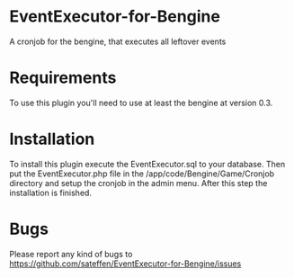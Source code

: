 EventExecutor-for-Bengine
=========================

A cronjob for the bengine, that executes all leftover events



Requirements
============

To use this plugin you'll need to use at least the bengine at version 0.3.



Installation
============

To install this plugin execute the EventExecutor.sql to your database. Then put the EventExecutor.php file in the /app/code/Bengine/Game/Cronjob directory and setup the cronjob in the admin menu. After this step the installation is finished.



Bugs
====

Please report any kind of bugs to https://github.com/sateffen/EventExecutor-for-Bengine/issues
